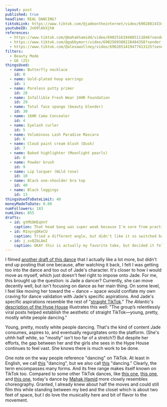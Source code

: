 ```yaml
---
layout: post
published: true
headline: REAL DANCING?
tiktokLink: https://www.tiktok.com/@jadeontheinternet/video/6902881433400970502?sender_device=pc&sender_web_id=6891999718790268421&is_from_webapp=1
youtubeID: JnO9lAkXjhA
references:
  - https://www.tiktok.com/@mahakhamidd/video/6902516194885111046?sender_device=pc&sender_web_id=6891999718790268421&is_from_webapp=1
  - https://www.tiktok.com/@gabbymorr/video/6902569380228484358?sender_device=pc&sender_web_id=6891999718790268421&is_from_webapp=1
  - https://www.tiktok.com/@alexawollney/video/6902851419477413125?sender_device=pc&sender_web_id=6891999718790268421&is_from_webapp=1
filters:
  - Beauty Mode
  - G6 (25)
thingsUsed:
  - name: Butterfly necklace
    id: 0
  - name: Gold-plated hoop earrings
    id: 1
  - name: Poreless putty primer
    id: 28
  - name: Infallible Fresh Wear 24HR Foundation
    id: 29
  - name: Total face sponge (beauty blender)
    id: 30
  - name: 16HR Camo Concealer
    id: 4
  - name: Eyelash curler
    id: 5
  - name: Voluminous Lash Paradise Mascara
    id: 6
  - name: Cloud paint cream blush (Dusk)
    id: 7
  - name: Baked highlighter (Moonlight pearls)
    id: 8
  - name: Powder brush
    id: 9
  - name: Lip lacquer (Wild rose)
    id: 10
  - name: Black one-shoulder bra top
    id: 40
  - name: Black leggings
    id: 13
thingsUsedToDateLimit: 40
moneyMadeToDate: 0.00
numFollowers: 183
numLikes: 855
drafts:
  - id: gtMSOHEqVnY
    caption: That head bang was super weak because I'm sore from practicing it.
  - id: M1nyrgQKeCU
    caption: Tried a different angle, but didn't like it so switched back.
  - id: j_sv8ZbLAmI
    caption: OKAY this is actually my favorite take, but decided it felt way more ME than Jade.
---
```


I filmed [another draft of this dance](https://www.youtube.com/watch?v=j_sv8ZbLAmI) that I actually like a lot more, but didn't end up posting that one because, after watching it back, I felt I was getting too into the dance and too out of Jade's character. It's closer to how I would move as myself, which just doesn't feel right to impose onto Jade. For me, this brought up the question: is Jade a dancer? Currently, she can move decently well, but isn't focusing on dance as her main thing. On some level, I feel like moving her toward the ~ dance ~ space would conflate my own craving for dance validation with Jade's specific aspirations. And Jade's specific aspirations resemble the rest of "[straight TikTok](https://www.urbandictionary.com/define.php?term=straight%20tiktok)." _The Atlantic_'s [description of the Hype House](theatlantic.com/magazine/archive/2020/12/charli-damelio-tiktok-teens/616929/) illustrates this well: "The group’s relentlessly viral posts helped establish the aesthetic of straight TikTok—young, pretty, mostly white people dancing."

Young, pretty, mostly white people dancing. That's the kind of content Jade consumes, aspires to, and eventually regurgitates onto the platform. (She's uhhh half white, so "mostly" isn't too far of a stretch?) But despite her efforts, the gap between her and the girls she sees in the Hype House continues to feel vast. She knows there is much work to be done.

One note on the way people reference "dancing" on TikTok. At least in English, we call [this](https://youtu.be/tjP8C-sT2ZU?t=15) "dancing", but we also call [this](https://www.youtube.com/watch?v=12nL4JUkS4c) "dancing." Clearly, the term encompasses many forms. And its free range makes itself known on TikTok too. Compared to some other TikTok dances, like [this one](https://www.tiktok.com/@jadeontheinternet/video/6901763623799033093?sender_device=pc&sender_web_id=6891999718790268421&is_from_webapp=1), [this one](https://www.tiktok.com/@jadeontheinternet/video/6897286042689260805?sender_device=pc&sender_web_id=6891999718790268421&is_from_webapp=1), and [this one](https://www.tiktok.com/@jadeontheinternet/video/6892467101504654598?sender_device=pc&sender_web_id=6891999718790268421&is_from_webapp=1), today's dance by [Mahak Hamid](https://www.tiktok.com/@mahakhamidd) more closely resembles choreography. Granted, I already knew about half the moves and could still film this while standing between my bed and the closet which is about two feet of space, but I do love the musicality here and bit of flavor to the movement.
